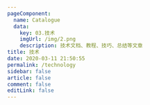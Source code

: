 ```yaml
---
pageComponent: 
  name: Catalogue
  data: 
    key: 03.技术
    imgUrl: /img/2.png
    description: 技术文档、教程、技巧、总结等文章
title: 技术
date: 2020-03-11 21:50:55
permalink: /technology
sidebar: false
article: false
comment: false
editLink: false
---
```

